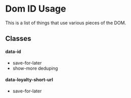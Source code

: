 # Dom ID Usage

This is a list of things that use various pieces of the DOM.

## Classes

#### data-id
 - save-for-later
 - show-more deduping


#### data-loyalty-short-url
 - save-for-later

